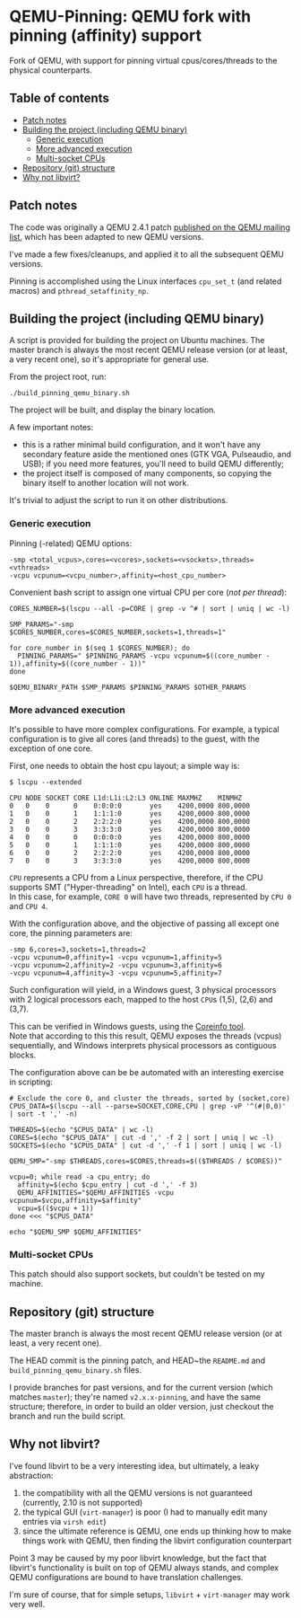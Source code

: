 # QEMU-Pinning: QEMU fork with pinning (affinity) support

Fork of QEMU, with support for pinning virtual cpus/cores/threads to the physical counterparts.

## Table of contents

- [Patch notes](#patch-notes)
- [Building the project (including QEMU binary)](#building-the-project-including-qemu-binary)
  - [Generic execution](#generic-execution)
  - [More advanced execution](#more-advanced-execution)
  - [Multi-socket CPUs](#multi-socket-cpus)
- [Repository (git) structure](#repository-git-structure)
- [Why not libvirt?](#why-not-libvirt)

## Patch notes

The code was originally a QEMU 2.4.1 patch [published on the QEMU mailing list](https://www.mail-archive.com/qemu-discuss%40nongnu.org/msg02253.html), which has been adapted to new QEMU versions.

I've made a few fixes/cleanups, and applied it to all the subsequent QEMU versions.

Pinning is accomplished using the Linux interfaces `cpu_set_t` (and related macros) and `pthread_setaffinity_np`.

## Building the project (including QEMU binary)

A script is provided for building the project on Ubuntu machines. The master branch is always the most recent QEMU release version (or at least, a very recent one), so it's appropriate for general use.

From the project root, run:

    ./build_pinning_qemu_binary.sh

The project will be built, and display the binary location.

A few important notes:

- this is a rather minimal build configuration, and it won't have any secondary feature aside the mentioned ones (GTK VGA, Pulseaudio, and USB); if you need more features, you'll need to build QEMU differently;
- the project itself is composed of many components, so copying the binary itself to another location will not work.

It's trivial to adjust the script to run it on other distributions.

### Generic execution

Pinning (-related) QEMU options:

    -smp <total_vcpus>,cores=<vcores>,sockets=<vsockets>,threads=<vthreads>
    -vcpu vcpunum=<vcpu_number>,affinity=<host_cpu_number>

Convenient bash script to assign one virtual CPU per core (*not per thread*):

    CORES_NUMBER=$(lscpu --all -p=CORE | grep -v ^# | sort | uniq | wc -l)

    SMP_PARAMS="-smp $CORES_NUMBER,cores=$CORES_NUMBER,sockets=1,threads=1"

    for core_number in $(seq 1 $CORES_NUMBER); do
      PINNING_PARAMS=" $PINNING_PARAMS -vcpu vcpunum=$((core_number - 1)),affinity=$((core_number - 1))"
    done

    $QEMU_BINARY_PATH $SMP_PARAMS $PINNING_PARAMS $OTHER_PARAMS

### More advanced execution

It's possible to have more complex configurations. For example, a typical configuration is to give all cores (and threads) to the guest, with the exception of one core.

First, one needs to obtain the host cpu layout; a simple way is:

    $ lscpu --extended

    CPU NODE SOCKET CORE L1d:L1i:L2:L3 ONLINE MAXMHZ    MINMHZ
    0   0    0      0    0:0:0:0       yes    4200,0000 800,0000
    1   0    0      1    1:1:1:0       yes    4200,0000 800,0000
    2   0    0      2    2:2:2:0       yes    4200,0000 800,0000
    3   0    0      3    3:3:3:0       yes    4200,0000 800,0000
    4   0    0      0    0:0:0:0       yes    4200,0000 800,0000
    5   0    0      1    1:1:1:0       yes    4200,0000 800,0000
    6   0    0      2    2:2:2:0       yes    4200,0000 800,0000
    7   0    0      3    3:3:3:0       yes    4200,0000 800,0000

`CPU` represents a CPU from a Linux perspective, therefore, if the CPU supports SMT ("Hyper-threading" on Intel), each `CPU` is a thread.  
In this case, for example, `CORE 0` will have two threads, represented by `CPU 0` and `CPU 4`.

With the configuration above, and the objective of passing all except one core, the pinning parameters are:

    -smp 6,cores=3,sockets=1,threads=2
    -vcpu vcpunum=0,affinity=1 -vcpu vcpunum=1,affinity=5
    -vcpu vcpunum=2,affinity=2 -vcpu vcpunum=3,affinity=6
    -vcpu vcpunum=4,affinity=3 -vcpu vcpunum=5,affinity=7

Such configuration will yield, in a Windows guest, 3 physical processors with 2 logical processors each, mapped to the host `CPU`s (1,5), (2,6) and (3,7).

This can be verified in Windows guests, using the [Coreinfo tool](https://docs.microsoft.com/en-us/sysinternals/downloads/coreinfo).  
Note that according to this this result, QEMU exposes the threads (vcpus) sequentially, and Windows interprets physical processors as contiguous blocks.

The configuration above can be be automated with an interesting exercise in scripting:

    # Exclude the core 0, and cluster the threads, sorted by (socket,core)
    CPUS_DATA=$(lscpu --all --parse=SOCKET,CORE,CPU | grep -vP '^(#|0,0)' | sort -t ',' -n)
    
    THREADS=$(echo "$CPUS_DATA" | wc -l)
    CORES=$(echo "$CPUS_DATA" | cut -d ',' -f 2 | sort | uniq | wc -l)
    SOCKETS=$(echo "$CPUS_DATA" | cut -d ',' -f 1 | sort | uniq | wc -l)
    
    QEMU_SMP="-smp $THREADS,cores=$CORES,threads=$(($THREADS / $CORES))"

    vcpu=0; while read -a cpu_entry; do
      affinity=$(echo $cpu_entry | cut -d ',' -f 3)
      QEMU_AFFINITIES="$QEMU_AFFINITIES -vcpu vcpunum=$vcpu,affinity=$affinity"
      vcpu=$(($vcpu + 1))
    done <<< "$CPUS_DATA"
    
    echo "$QEMU_SMP $QEMU_AFFINITIES"

### Multi-socket CPUs

This patch should also support sockets, but couldn't be tested on my machine.

## Repository (git) structure

The master branch is always the most recent QEMU release version (or at least, a very recent one).

The HEAD commit is the pinning patch, and HEAD~the `README.md` and `build_pinning_qemu_binary.sh` files.

I provide branches for past versions, and for the current version (which matches `master`); they're named `v2.x.x-pinning`, and have the same structure; therefore, in order to build an older version, just checkout the branch and run the build script.

## Why not libvirt?

I've found libvirt to be a very interesting idea, but ultimately, a leaky abstraction:

1. the compatibility with all the QEMU versions is not guaranteed (currently, 2.10 is not supported)
2. the typical GUI (`virt-manager`) is poor (I had to manually edit many entries via `virsh edit`)
3. since the ultimate reference is QEMU, one ends up thinking how to make things work with QEMU, then finding the libvirt configuration counterpart

Point 3 may be caused by my poor libvirt knowledge, but the fact that libvirt's functionality is built on top of QEMU always stands, and complex QEMU configurations are bound to have translation challenges.

I'm sure of course, that for simple setups, `libvirt` + `virt-manager` may work very well.
